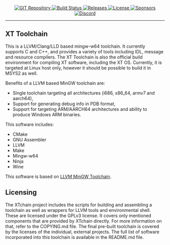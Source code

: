 <p align=center>
  <a href="https://git.codingworkshop.eu.org/xt-sys/xtchain">
    <img alt="GIT Repository" src="https://img.shields.io/badge/Source-GIT-purple">
  </a>
  <a href="https://git.codingworkshop.eu.org/xt-sys/xtchain/actions">
    <img alt="Build Status" src="https://codingworkshop.eu.org/actions.php?project=xt-sys/xtchain">
  </a>
  <a href="https://github.com/xt-sys/xtchain/releases">
    <img alt="Releases" src="https://img.shields.io/github/v/release/xt-sys/xtchain?label=Release&amp;color=blueviolet">
  </a>
  <a href="https://git.codingworkshop.eu.org/xt-sys/xtchain/src/branch/master/COPYING.md">
    <img alt="License" src="https://img.shields.io/badge/License-GPLv3-blue.svg">
  </a>
  <a href="https://github.com/sponsors/xt-sys/">
    <img alt="Sponsors" src="https://img.shields.io/badge/Sponsor-%E2%9D%A4-red?logo=GitHub">
  </a>
  <a href="https://discord.com/invite/zBzJ5qMGX7">
    <img alt="Discord" src="https://img.shields.io/badge/Chat-Join%20Discord-success">
  </a>
</p>

---

## XT Toolchain
This is a LLVM/Clang/LLD based mingw-w64 toolchain. It currently supports C and C++, and provides
a variety of tools including IDL, message and resource compilers. The XT Toolchain is also the
official build environment for compiling XT software, including the XT OS. Currently, it is
targeted at Linux host only, however it should be possible to build it in MSYS2 as well.

Benefits of a LLVM based MinGW toolchain are:
 * Single toolchain targeting all architectures (i686, x86_64, armv7 and aarch64),
 * Support for generating debug info in PDB format,
 * Support for targeting ARM/AARCH64 architectures and ability to produce Windows ARM binaries.

This software includes:
 * CMake
 * GNU Assembler
 * LLVM
 * Make
 * Mingw-w64
 * Ninja
 * Wine

This software is based on [LLVM MinGW Toolchain](https://github.com/mstorsjo/llvm-mingw).

## Licensing
The XTchain project includes the scripts for building and assembling a toolchain as well as wrappers
for LLVM tools and environmental shell. These are licensed under the GPLv3 license. It covers only
mentioned components that are provided by XTchain directly. For more information on that, refer to
the COPYING.md file. The final pre-built toolchain is covered by the licenses of the individual,
external projects. The full list of software incorporated into this toolchain is available in the
README.md file.
